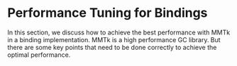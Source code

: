 # Performance Tuning for Bindings

In this section, we discuss how to achieve the best performance with MMTk in a binding implementation.
MMTk is a high performance GC library. But there are some key points that need to be done correctly
to achieve the optimal performance.
